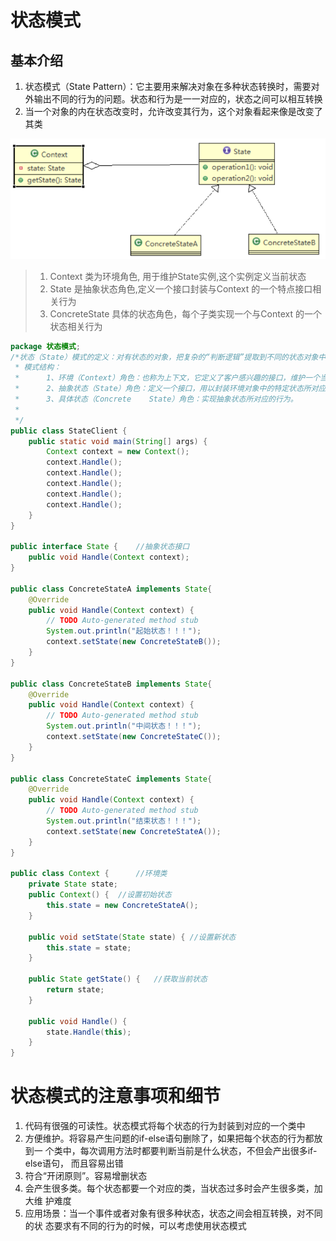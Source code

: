 # 状态模式

## 基本介绍

1) 状态模式（State Pattern）：它主要用来解决对象在多种状态转换时，需要对外输出不同的行为的问题。状态和行为是一一对应的，状态之间可以相互转换
2) 当一个对象的内在状态改变时，允许改变其行为，这个对象看起来像是改变了其类

![image-20250403203710694](./assets/image-20250403203710694.png)

> 1) Context 类为环境角色, 用于维护State实例,这个实例定义当前状态
> 2) State 是抽象状态角色,定义一个接口封装与Context 的一个特点接口相关行为
> 3) ConcreteState 具体的状态角色，每个子类实现一个与Context 的一个状态相关行为

```java
package 状态模式;
/*状态（State）模式的定义：对有状态的对象，把复杂的“判断逻辑”提取到不同的状态对象中，允许状态对象在其内部状态发生改变时改变其行为。
 * 模式结构：
 * 		1、环境（Context）角色：也称为上下文，它定义了客户感兴趣的接口，维护一个当前状态，并将与状态相关的操作委托给当前状态对象来处理。
 * 		2、抽象状态（State）角色：定义一个接口，用以封装环境对象中的特定状态所对应的行为。
 * 		3、具体状态（Concrete    State）角色：实现抽象状态所对应的行为。
 * 
 */
public class StateClient {
	public static void main(String[] args) {
		Context context = new Context();
		context.Handle();
		context.Handle();
		context.Handle();
		context.Handle();
		context.Handle();
	}
}

public interface State {	//抽象状态接口
	public void Handle(Context context);
}

public class ConcreteStateA implements State{
	@Override
	public void Handle(Context context) {
		// TODO Auto-generated method stub
		System.out.println("起始状态！！！");
		context.setState(new ConcreteStateB());
	}
}

public class ConcreteStateB implements State{
	@Override
	public void Handle(Context context) {
		// TODO Auto-generated method stub
		System.out.println("中间状态！！！");
		context.setState(new ConcreteStateC());
	}
}

public class ConcreteStateC implements State{
	@Override
	public void Handle(Context context) {
		// TODO Auto-generated method stub
		System.out.println("结束状态！！！");
		context.setState(new ConcreteStateA());
	}
}

public class Context {		//环境类
	private State state;
	public Context() {	//设置初始状态
		this.state = new ConcreteStateA();
	}
	
	public void setState(State state) {	//设置新状态
		this.state = state;
	}
	
	public State getState() {	//获取当前状态
		return state;
	}
	
	public void Handle() {
		state.Handle(this);
	}
}

```

# 状态模式的注意事项和细节

1) 代码有很强的可读性。状态模式将每个状态的行为封装到对应的一个类中
2)  方便维护。将容易产生问题的if-else语句删除了，如果把每个状态的行为都放到一 个类中，每次调用方法时都要判断当前是什么状态，不但会产出很多if-else语句， 而且容易出错
3) 符合“开闭原则”。容易增删状态
4) 会产生很多类。每个状态都要一个对应的类，当状态过多时会产生很多类，加大维 护难度
5) 应用场景：当一个事件或者对象有很多种状态，状态之间会相互转换，对不同的状 态要求有不同的行为的时候，可以考虑使用状态模式
